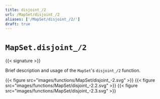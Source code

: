 ```yaml
---
title: disjoint_/2
url: /MapSet/disjoint_/2
aliases: ['/MapSet/disjoint_/2/']
draft: true
---
```


# `MapSet.disjoint_/2`

{{< signature >}}

Brief description and usage of the `MapSet`'s `disjoint_/2` function.

{{< figure src="images/functions/MapSet/disjoint_-2.svg" >}}
{{< figure src="images/functions/MapSet/disjoint_-2.2.svg" >}}
{{< figure src="images/functions/MapSet/disjoint_-2.3.svg" >}}
